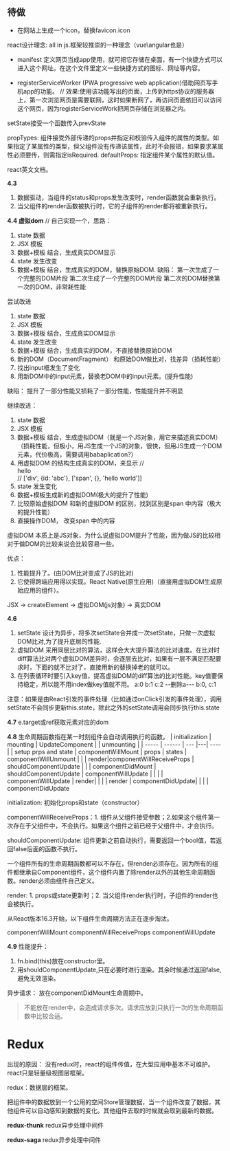 ## 待做
- 在网站上生成一个icon，替换favicon.icon

react设计理念: all in js.框架较推崇的一种理念（vue\angular也是）

- manifest 定义网页当成app使用，就可把它存储在桌面，有一个快捷方式可以进入这个网址。在这个文件里定义一些快捷方式的图标、网址等内容。

- registerServiceWorker (PWA progressive web application)借助网页写手机app的功能。
// 效果:使用该功能写出的页面，上传到https协议的服务器上，第一次浏览网页是需要联网，这时如果断网了，再访问页面依旧可以访问这个网页，因为registerServiceWork把网页存储在浏览器之内。

setState接受一个函数传入prevState


propTypes: 组件接受外部传递的props并指定和校验传入组件的属性的类型。如果指定了某属性的类型，但父组件没有传递该属性，此时不会报错，如果要求某属性必须要传，则需指定isRequired.
defaultProps: 指定组件某个属性的默认值。

react英文文档。

**4.3**
1. 数据驱动，当组件的status和props发生改变时，render函数就会重新执行。
2. 当父组件的render函数被执行时，它的子组件的render都将被重新执行。

**4.4 虚拟dom**
// 自己实现一个，思路：
1. state 数据
2. JSX 模板
3. 数据+模板 结合，生成真实DOM显示
4. state 发生改变
5. 数据+模板 结合，生成真实的DOM，替换原始DOM.
缺陷：
第一次生成了一个完整的DOM片段
第二次生成了一个完整的DOM片段
第二次的DOM替换第一次的DOM，非常耗性能

尝试改进
1. state 数据
2. JSX 模板
3. 数据+模板 结合，生成真实DOM显示
4. state 发生改变
5. 数据+模板 结合，生成真实的DOM，不直接替换原始DOM
6. 新的DOM（DocumentFragment） 和原始DOM做比对，找差异（损耗性能）
7. 找出input框发生了变化
8. 用新DOM中的input元素，替换老DOM中的input元素。(提升性能)

缺陷：
提升了一部分性能又损耗了一部分性能，性能提升并不明显

继续改进：
1. state 数据
2. JSX 模板
3. 数据+模板 结合，生成虚拟DOM（就是一个JS对象，用它来描述真实DOM）（损耗性能，但极小，用JS生成一个JS的对象，很快，但用JS生成一个DOM元素，代价极高，需要调用babaplication?）
4. 用虚拟DOM 的结构生成真实的DOM，来显示
// <div id='abc'><span>hello</span></div>
// ['div', {id: 'abc'}, ['span', {}, 'hello world']]
5. state 发生变化
6. 数据+模板生成新的虚拟DOM(极大的提升了性能)
7. 比较原始虚拟DOM 和新的虚拟DOM 的区别，找到区别是span 中内容（极大的提升性能）
8. 直接操作DOM， 改变span 中的内容

虚拟DOM 本质上是JS对象，为什么说虚拟DOM提升了性能，因为做JS的比较相对于做DOM的比较来说会比较容易一些。

优点：
1. 性能提升了。(由DOM比对变成了JS的比对)
2. 它使得跨端应用得以实现。React Native(原生应用)（直接用虚拟DOM生成原始应用的组件）。

JSX -> createElement -> 虚拟DOM(js对象) -> 真实DOM

**4.6**
1. setState 设计为异步，将多次setState合并成一次setState，只做一次虚拟DOM比对,为了提升底层的性能.
2. 虚拟DOM 采用同层比对的算法，这样会大大提升算法的比对速度。在比对时diff算法比对两个虚拟DOM差异时，会逐层去比对，如果有一层不满足匹配要求时，下面的就不比对了，直接用新的替换掉老的就可以。
3. 在列表循环时要引入key值，提高虚拟DOM的diff算法的比对性能。key值要保持稳定，所以能不用index做key值就不用。
a:0 b:1 c:2  --删除a--- b:0, c:1

注意：如果是由React引发的事件处理（比如通过onClick引发的事件处理），调用setState不会同步更新this.state，除此之外的setState调用会同步执行this.state


**4.7**
e.target或ref获取元素对应的dom

**4.8**
生命周期函数指在某一时刻组件会自动调用执行的函数。
| initialization | mounting | UpdateComponent | | unmounting |
| ----- | ------ | --- |---| ---- |
| setup prps and state | componentWillMount | props | states | componentWillUnmount | 
| | render|componentWillReceiveProps | shouldComponentUpdate |
| | componentDidMount | shouldComponentUpdate | componentWillUpdate |
| | | componentWillUpdate | render|
| | | render | componentDidUpdate|
| | | componentDidUpdate

initialization: 初始化props和state（constructor）

componentWillReceiveProps：1. 组件从父组件接受参数；2.如果这个组件第一次存在于父组件中，不会执行。如果这个组件之前已经于父组件中，才会执行。 

shouldComponentUpdate: 组件更新之前自动执行，需要返回一个bool值，若返回false后面的函数不执行。

一个组件所有的生命周期函数都可以不存在，但render必须存在。因为所有的组件都继承自Component组件，这个组件内置了除render以外的其他生命周期函数。render必须由组件自己定义。

render: 1. props或state更新时；2. 当父组件render执行时，子组件的render也会被执行。

从React版本16.3开始，以下组件生命周期方法正在逐步淘汰。

componentWillMount
componentWillReceiveProps
componentWillUpdate

**4.9**
性能提升：
1. fn.bind(this)放在constructor里。
2. 用shouldComponentUpdate,只在必要时进行渲染。其余时候通过返回false,避免无效渲染。


异步请求：
放在componentDidMount生命周期中。
> 不能放在render中，会造成请求多次。请求应放到只执行一次的生命周期函数中比较合适。


# Redux
出现的原因：
没有redux时，react的组件传值，在大型应用中基本不可维护。
react只是轻量级视图层框架。

redux：数据层的框架。

把组件中的数据放到一个公用的空间Store管理数据，当一个组件改变了数据，其他组件可以自动感知到数据的变化。其他组件去取的时候就会取到最新的数据。

**redux-thunk**
redux异步处理中间件

**redux-saga**
redux异步处理中间件

